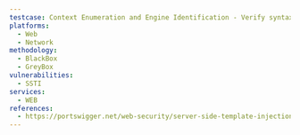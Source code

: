 ```yaml
---
testcase: Context Enumeration and Engine Identification - Verify syntax-specific payloads (e.g., Twig’s {{7*7}}, Freemarker’s <#assign a=7*7>) ensuring only correct engine syntax is evaluated. Web (HTTP/HTTPS) service
platforms: 
  - Web
  - Network
methodology: 
  - BlackBox
  - GreyBox
vulnerabilities:
  - SSTI
services:
  - WEB
references:
  - https://portswigger.net/web-security/server-side-template-injection
---
```


